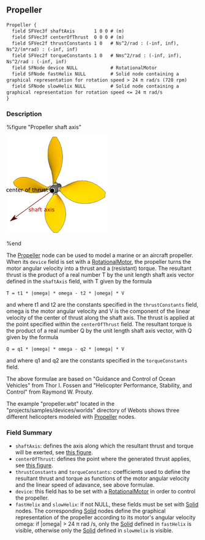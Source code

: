## Propeller

```
Propeller {
  field SFVec3f shaftAxis       1 0 0 # (m)
  field SFVec3f centerOfThrust  0 0 0 # (m)
  field SFVec2f thrustConstants 1 0   # Ns^2/rad : (-inf, inf), Ns^2/(m*rad) : (-inf, inf)
  field SFVec2f torqueConstants 1 0   # Nms^2/rad : (-inf, inf), Ns^2/rad : (-inf, inf)
  field SFNode device NULL            # RotationalMotor
  field SFNode fastHelix NULL         # Solid node containing a graphical representation for rotation speed > 24 π rad/s (720 rpm)
  field SFNode slowHelix NULL         # Solid node containing a graphical representation for rotation speed <= 24 π rad/s
}
```

### Description

%figure "Propeller shaft axis"

![Propeller shaft axis](pdf/propeller.pdf.png)

%end

The [Propeller](#propeller) node can be used to model a marine or an aircraft
propeller. When its `device` field is set with a
[RotationalMotor](#rotationalmotor), the propeller turns the motor angular
velocity into a thrust and a (resistant) torque. The resultant thrust is the
product of a real number T by the unit length shaft axis vector defined in the
`shaftAxis` field, with T given by the formula

```
T = t1 * |omega| * omega - t2 * |omega| * V
```

and where t1 and t2 are the constants specified in the `thrustConstants` field,
omega is the motor angular velocity and V is the component of the linear
velocity of the center of thrust along the shaft axis. The thrust is applied at
the point specified within the `centerOfThrust` field.  The resultant torque is
the product of a real number Q by the unit length shaft axis vector, with Q
given by the formula

```
Q = q1 * |omega| * omega - q2 * |omega| * V
```

and where q1 and q2 are the constants specified in the `torqueConstants` field.

The above formulae are based on "Guidance and Control of Ocean Vehicles" from
Thor I. Fossen and "Helicopter Performance, Stability, and Control" from Raymond
W. Prouty.

The example "propeller.wbt" located in the "projects/samples/devices/worlds"
directory of Webots shows three different helicopters modeled with
[Propeller](#propeller) nodes.

### Field Summary

- `shaftAxis`: defines the axis along which the resultant thrust and torque will
be exerted, see [this figure](#propeller-shaft-axis).
- `centerOfThrust`: defines the point where the generated thrust applies, see
[this figure](#propeller-shaft-axis).
- `thrustConstants` and `torqueConstants`: coefficients used to define the
resultant thrust and torque as functions of the motor angular velocity and the
linear speed of adavance, see above formulae.
- `device`: this field has to be set with a [RotationalMotor](#rotationalmotor) in
order to control the propeller.
- `fastHelix` and `slowHelix`: if not NULL, these fields must be set with
[Solid](#solid) nodes. The corresponding [Solid](#solid) nodes define the
graphical representation of the propeller according to its motor's angular
velocity omega: if |omega| > 24 π rad /s, only the [Solid](#solid) defined in
`fastHelix` is visible, otherwise only the [Solid](#solid) defined in
`slowHelix` is visible.


